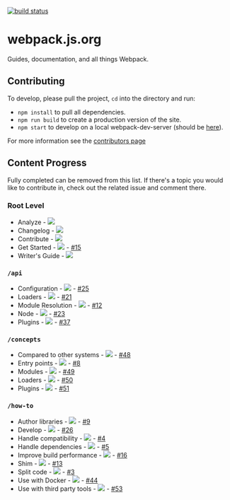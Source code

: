 [![build status](https://secure.travis-ci.org/webpack/webpack.js.org.svg)](http://travis-ci.org/webpack/webpack.js.org)

# webpack.js.org

Guides, documentation, and all things Webpack.

## Contributing

To develop, please pull the project, `cd` into the directory and run:

- `npm install` to pull all dependencies.
- `npm run build` to create a production version of the site.
- `npm start` to develop on a local webpack-dev-server (should be [here](http://localhost:3000/)).

For more information see the [contributors page](https://github.com/webpack/webpack.js.org/blob/develop/CONTRIBUTING.md)

## Content Progress

Fully completed can be removed from this list. If there's a topic you would like to contribute in, check out the related issue and comment there.

### Root Level

- Analyze - ![](https://img.shields.io/badge/progress-0%25-yellowgreen.svg)
- Changelog - ![](https://img.shields.io/badge/progress-0%25-yellowgreen.svg)
- Contribute - ![](https://img.shields.io/badge/progress-10%25-yellowgreen.svg)
- Get Started - ![](https://img.shields.io/badge/progress-10%25-yellowgreen.svg) - [#15](https://github.com/webpack/webpack.js.org/issues/15)
- Writer's Guide - ![](https://img.shields.io/badge/progress-50%25-yellowgreen.svg)

### `/api`

- Configuration - ![](https://img.shields.io/badge/progress-5%25-yellowgreen.svg) - [#25](https://github.com/webpack/webpack.js.org/issues/25)
- Loaders - ![](https://img.shields.io/badge/progress-0%25-yellowgreen.svg) - [#21](https://github.com/webpack/webpack.js.org/issues/21)
- Module Resolution - ![](https://img.shields.io/badge/progress-5%25-yellowgreen.svg) - [#12](https://github.com/webpack/webpack.js.org/issues/12)
- Node - ![](https://img.shields.io/badge/progress-5%25-yellowgreen.svg) - [#23](https://github.com/webpack/webpack.js.org/issues/23)
- Plugins - ![](https://img.shields.io/badge/progress-0%25-yellowgreen.svg) - [#37](https://github.com/webpack/webpack.js.org/issues/37)

### `/concepts`

- Compared to other systems - ![](https://img.shields.io/badge/progress-5%25-yellowgreen.svg) - [#48](https://github.com/webpack/webpack.js.org/issues/48)
- Entry points - ![](https://img.shields.io/badge/progress-5%25-yellowgreen.svg) - [#8](https://github.com/webpack/webpack.js.org/issues/8)
- Modules - ![](https://img.shields.io/badge/progress-5%25-yellowgreen.svg) - [#49](https://github.com/webpack/webpack.js.org/issues/49)
- Loaders - ![](https://img.shields.io/badge/progress-5%25-yellowgreen.svg) - [#50](https://github.com/webpack/webpack.js.org/issues/50)
- Plugins - ![](https://img.shields.io/badge/progress-5%25-yellowgreen.svg) - [#51](https://github.com/webpack/webpack.js.org/issues/51)

### `/how-to`

- Author libraries - ![](https://img.shields.io/badge/progress-5%25-yellowgreen.svg) - [#9](https://github.com/webpack/webpack.js.org/issues/9)
- Develop - ![](https://img.shields.io/badge/progress-5%25-yellowgreen.svg) - [#26](https://github.com/webpack/webpack.js.org/issues/26)
- Handle compatibility - ![](https://img.shields.io/badge/progress-5%25-yellowgreen.svg) - [#4](https://github.com/webpack/webpack.js.org/issues/4)
- Handle dependencies - ![](https://img.shields.io/badge/progress-5%25-yellowgreen.svg) - [#5](https://github.com/webpack/webpack.js.org/issues/5)
- Improve build performance - ![](https://img.shields.io/badge/progress-5%25-yellowgreen.svg) - [#16](https://github.com/webpack/webpack.js.org/issues/16)
- Shim - ![](https://img.shields.io/badge/progress-5%25-yellowgreen.svg) - [#13](https://github.com/webpack/webpack.js.org/issues/13)
- Split code - ![](https://img.shields.io/badge/progress-5%25-yellowgreen.svg) - [#3](https://github.com/webpack/webpack.js.org/issues/3)
- Use with Docker - ![](https://img.shields.io/badge/progress-5%25-yellowgreen.svg) - [#44](https://github.com/webpack/webpack.js.org/issues/44)
- Use with third party tools - ![](https://img.shields.io/badge/progress-5%25-yellowgreen.svg) - [#53](https://github.com/webpack/webpack.js.org/issues/53)

